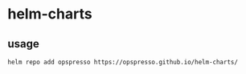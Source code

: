 # helm-charts

## usage

```bash
helm repo add opspresso https://opspresso.github.io/helm-charts/
```
